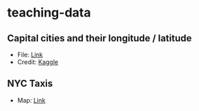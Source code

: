 # teaching-data

## Capital cities and their longitude / latitude
* File: [Link](2022_ITP/concap.csv)
* Credit: [Kaggle](https://www.kaggle.com/nikitagrec/world-capitals-gps/version/1)

## NYC Taxis
* Map: [Link](2022_IDM/nyc_taxi_zones.html)
